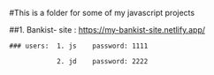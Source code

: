 #This is a folder for some of my javascript projects

##1. Bankist- site : https://my-bankist-site.netlify.app/
     
    ### users:  1. js    password: 1111
    
                2. jd    password: 2222
